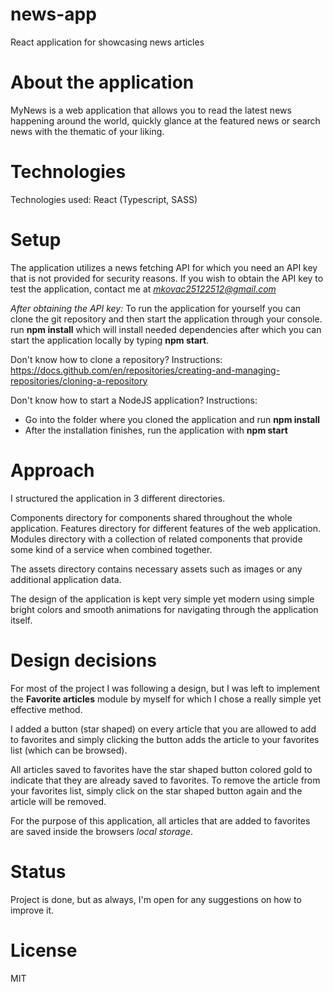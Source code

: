# news-app

React application for showcasing news articles

# About the application

MyNews is a web application that allows you to read the latest news happening around the world, quickly glance at the featured news or search news with the thematic of your liking.

# Technologies

Technologies used: React (Typescript, SASS)

# Setup

The application utilizes a news fetching API for which you need an API key that is not provided for security reasons. If you wish to obtain the API key to test the application, contact me at *mkovac25122512@gmail.com*

_After obtaining the API key:_
To run the application for yourself you can clone the git repository and then start the application through your console. run **npm install** which will install needed dependencies after which you can start the application locally by typing **npm start**.

Don't know how to clone a repository?
Instructions: https://docs.github.com/en/repositories/creating-and-managing-repositories/cloning-a-repository

Don't know how to start a NodeJS application?
Instructions:

- Go into the folder where you cloned the application and run **npm install**
- After the installation finishes, run the application with **npm start**

# Approach

I structured the application in 3 different directories.

Components directory for components shared throughout the whole application.
Features directory for different features of the web application.
Modules directory with a collection of related components that provide some kind of a service when combined together.

The assets directory contains necessary assets such as images or any additional application data.

The design of the application is kept very simple yet modern using simple bright colors and smooth animations for navigating through the application itself.

# Design decisions

For most of the project I was following a design, but I was left to implement the **Favorite articles** module by myself for which I chose a really simple yet effective method.

I added a button (star shaped) on every article that you are allowed to add to favorites and simply clicking the button adds the article to your favorites list (which can be browsed).

All articles saved to favorites have the star shaped button colored gold to indicate that they are already saved to favorites.
To remove the article from your favorites list, simply click on the star shaped button again and the article will be removed.

For the purpose of this application, all articles that are added to favorites are saved inside the browsers _local storage_.

# Status

Project is done, but as always, I'm open for any suggestions on how to improve it.

# License

MIT
